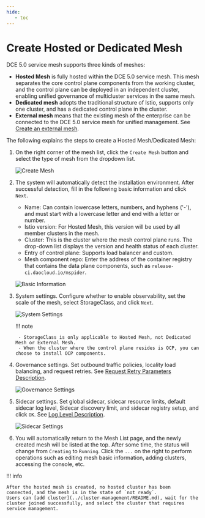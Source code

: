 ```yaml
---
hide:
   - toc
---
```


# Create Hosted or Dedicated Mesh

DCE 5.0 service mesh supports three kinds of meshes:

- **Hosted Mesh** is fully hosted within the DCE 5.0 service mesh. This mesh separates the core control plane components from the working cluster, and the control plane can be deployed in an independent cluster, enabling unified governance of multicluster services in the same mesh.
- **Dedicated mesh** adopts the traditional structure of Istio, supports only one cluster, and has a dedicated control plane in the cluster.
- **External mesh** means that the existing mesh of the enterprise can be connected to the DCE 5.0 service mesh for unified management. See [Create an external mesh](external-mesh.md).

The following explains the steps to create a Hosted Mesh/Dedicated Mesh:

1. On the right corner of the mesh list, click the `Create Mesh` button and select the type of mesh from the dropdown list.

    ![Create Mesh](https://docs.daocloud.io/daocloud-docs-images/docs/en/docs/mspider/images/create-mesh01.png)

2. The system will automatically detect the installation environment. After successful detection, fill in the following basic information and click `Next`.

    - Name: Can contain lowercase letters, numbers, and hyphens ('-'), and must start with a lowercase letter and end with a letter or number.
    - Istio version: For Hosted Mesh, this version will be used by all member clusters in the mesh.
    - Cluster: This is the cluster where the mesh control plane runs. The drop-down list displays the version and health status of each cluster.
    - Entry of control plane: Supports load balancer and custom.
    - Mesh component repo: Enter the address of the container registry that contains the data plane components, such as `release-ci.daocloud.io/mspider`.

    ![Basic Information](https://docs.daocloud.io/daocloud-docs-images/docs/en/docs/mspider/images/create-mesh02.png)

3. System settings. Configure whether to enable observability, set the scale of the mesh, select StorageClass, and click `Next`.

    ![System Settings](https://docs.daocloud.io/daocloud-docs-images/docs/en/docs/mspider/images/create-mesh03.png)

    !!! note

        - StorageClass is only applicable to Hosted Mesh, not Dedicated Mesh or External Mesh.
        - When the cluster where the control plane resides is OCP, you can choose to install OCP components.

4. Governance settings. Set outbound traffic policies, locality load balancing, and request retries. See [Request Retry Parameters Description](./params.md#max-retries).

    ![Governance Settings](https://docs.daocloud.io/daocloud-docs-images/docs/en/docs/mspider/images/create-mesh04.png)

5. Sidecar settings. Set global sidecar, sidecar resource limits, default sidecar log level, Sidecar discovery limit, and sidecar registry setup, and click `OK`. See [Log Level Description](./params.md#parameter-description-for-creating-mesh).

    ![Sidecar Settings](https://docs.daocloud.io/daocloud-docs-images/docs/en/docs/mspider/images/create-mesh05.png)

6. You will automatically return to the Mesh List page, and the newly created mesh will be listed at the top. After some time, the status will change from `Creating` to `Running`. Click the `...` on the right to perform operations such as editing mesh basic information, adding clusters, accessing the console, etc.

!!! info

    After the hosted mesh is created, no hosted cluster has been connected, and the mesh is in the state of `not ready`.
    Users can [add cluster](../cluster-management/README.md), wait for the cluster joined successfully, and select the cluster that requires service management.
